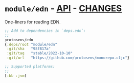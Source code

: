 # `module/edn` - [API](doc/API.md)  - [CHANGES](doc/changelog.md)

One-liners for reading EDN.

```clojure
;; Add to dependencies in `deps.edn`:
;;
protosens/edn
{:deps/root "module/edn"
 :git/sha   "98f817a"
 :git/tag   "stable/2022-10-10"
 :git/url   "https://github.com/protosens/monorepo.cljc"}
```

```clojure
;; Supported platforms:
;;
[:bb :jvm]
```

